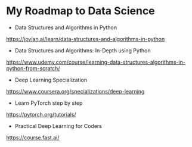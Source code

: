 # My Roadmap to Data Science

- Data Structures and Algorithms in Python

https://jovian.ai/learn/data-structures-and-algorithms-in-python

- Data Structures and Algorithms: In-Depth using Python

https://www.udemy.com/course/learning-data-structures-algorithms-in-python-from-scratch/

- Deep Learning Specialization

https://www.coursera.org/specializations/deep-learning

- Learn PyTorch step by step

https://pytorch.org/tutorials/

- Practical Deep Learning for Coders

https://course.fast.ai/
